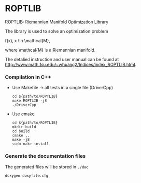 # ROPTLIB
ROPTLIB: Riemannian Manifold Optimization Library


The library is used to solve an optimization problem

f(x), x \in \mathcal{M},

where \mathcal{M} is a Riemannian manifold.

The detalied instruction and user manual can be found at http://www.math.fsu.edu/~whuang2/Indices/index_ROPTLIB.html.

### Compilation in C++

- Use Makefile -> all tests in a single file (DriverCpp)
  ```shell
  cd ${path/to/ROPTLIB}
  make ROPTLIB -j8
  ./DriverCpp
  ```
- Use cmake
  ```shell
  cd ${path/to/ROPTLIB}
  mkdir build
  cd build
  cmake ..
  make -j8
  sudo make install
  ```

### Generate the documentation files
The generated files will be stored in `./doc`
  ```shell
  doxygen doxyfile.cfg
  ```
